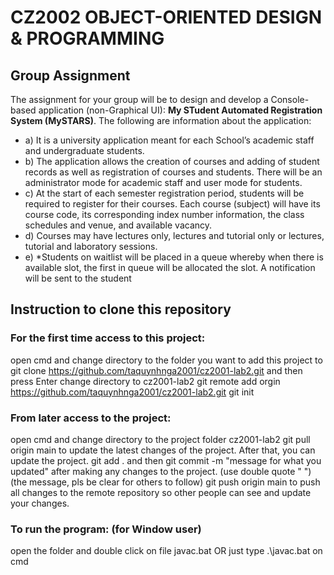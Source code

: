 # CZ2002 OBJECT-ORIENTED DESIGN & PROGRAMMING
## Group Assignment
The assignment for your group will be to design and develop a Console-based application (non-Graphical UI): <b>My STudent Automated Registration System (MySTARS)</b>. 
The following are information about the application:
- a) It is a university application meant for each School’s academic staff and undergraduate students.
- b) The application allows the creation of courses and adding of student records as well as registration of courses and students. There will be an administrator mode for academic staff and user mode for students.
- c) At the start of each semester registration period, students will be required to register for their courses. Each course (subject) will have its course code, its corresponding index number information, the class schedules and venue, and available vacancy.
- d) Courses may have lectures only, lectures and tutorial only or lectures, tutorial and laboratory sessions.
- e) *Students on waitlist will be placed in a queue whereby when there is available slot, the first in queue will be allocated the slot. A notification will be sent to the student

## Instruction to clone this repository
### For the first time access to this project:
open cmd and change directory to the folder you want to add this project to
git clone https://github.com/taquynhnga2001/cz2001-lab2.git and then press Enter
change directory to cz2001-lab2
git remote add orgin https://github.com/taquynhnga2001/cz2001-lab2.git
git init
### From later access to the project:
open cmd and change directory to the project folder cz2001-lab2
git pull origin main to update the latest changes of the project. After that, you can update the project.
git add . and then git commit -m "message for what you updated" after making any changes to the project. (use double quote " ") (the message, pls be clear for others to follow)
git push origin main to push all changes to the remote repository so other people can see and update your changes.
### To run the program: (for Window user)
open the folder and double click on file javac.bat
OR just type .\javac.bat on cmd

